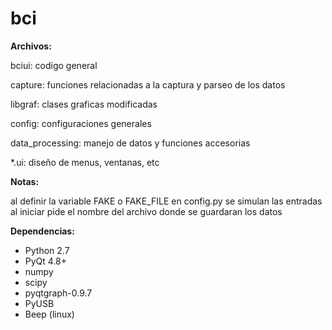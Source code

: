 bci
===

**Archivos:**

  bciui: codigo general
  
  capture: funciones relacionadas a la captura y parseo de los datos
  
  libgraf: clases graficas modificadas
  
  config: configuraciones generales
  
  data_processing: manejo de datos y funciones accesorias
  
  *.ui: diseño de menus, ventanas, etc


**Notas:** 

  al definir la variable FAKE o FAKE_FILE en config.py se simulan las entradas
  al iniciar pide el nombre del archivo donde se guardaran los datos

**Dependencias:**

  * Python 2.7 
  * PyQt 4.8+ 
  * numpy 
  * scipy 
  * pyqtgraph-0.9.7
  * PyUSB
  * Beep (linux)




